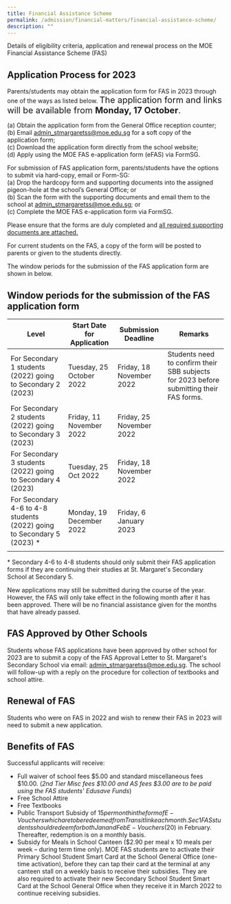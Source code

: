 ```yaml
---
title: Financial Assistance Scheme
permalink: /admission/financial-matters/financial-assistance-scheme/
description: ""
---
```

Details of eligibility criteria, application and renewal process on the MOE Financial Assistance Scheme (FAS)   

Application Process for 2023
----------------------------

Parents/students may obtain the application form for FAS in 2023 through one of the ways as listed below. <span style="font-size:20px">The application form and links will be available from **Monday, 17 October**.</span>

(a) Obtain the application form from the General Office reception counter; <br>
(b) Email [admin\_stmargaretss@moe.edu.sg](mailto:admin_stmargaretss@moe.edu.sg) for a soft copy of the application form; <br>
(c) Download the application form directly from the school website; <br>
(d) Apply using the MOE FAS e-application form (eFAS) via FormSG.

For submission of FAS application form, parents/students have the options to submit via hard-copy, email or Form-SG: <br>
(a) Drop the hardcopy form and supporting documents into the assigned pigeon-hole at the school’s General Office; or <br>
(b) Scan the form with the supporting documents and email them to the school at [admin\_stmargaretss@moe.edu.sg](mailto:admin_stmargaretss@moe.edu.sg); or <br>
(c) Complete the MOE FAS e-application form via FormSG.

Please ensure that the forms are duly completed and <u>all required supporting documents are attached.</u>

For current students on the FAS, a copy of the form will be posted to parents or given to the students directly.

The window periods for the submission of the FAS application form are shown in below.

Window periods for the submission of the FAS application form
------------------------

| Level | Start Date for Application | Submission Deadline | Remarks |
| --- | --- | --- | --- |
| For Secondary 1 students (2022) going to Secondary 2 (2023) | Tuesday, 25 October 2022 | Friday, 18 November 2022 | Students need to confirm their SBB subjects for 2023 before submitting their FAS forms.  |
| For Secondary 2 students (2022) going to Secondary 3 (2023)   | Friday, 11 November 2022   | Friday, 25 November 2022  |   |
| For Secondary 3 students (2022) going to Secondary 4 (2023)  | Tuesday, 25 Oct 2022   | Friday, 18 November 2022  |   |
| For Secondary 4-6 to 4-8 students (2022) going to Secondary 5 (2023) \* | Monday, 19 December 2022 | Friday, 6 January 2023 |   |
| | | | |

\* Secondary 4-6 to 4-8 students should only submit their FAS application forms if they are continuing their studies at St. Margaret's Secondary School at Secondary 5.

New applications may still be submitted during the course of the year. However, the FAS will only take effect in the following month after it has been approved. There will be no financial assistance given for the months that have already passed. 

FAS Approved by Other Schools
-----------------------------

Students whose FAS applications have been approved by other school for 2023 are to submit a copy of the FAS Approval Letter to St. Margaret's Secondary School via email: [admin\_stmargaretss@moe.edu.sg](mailto:admin_stmargaretss@moe.edu.sg). The school will follow-up with a reply on the procedure for collection of textbooks and school attire.

Renewal of FAS
--------------

Students who were on FAS in 2022 and wish to renew their FAS in 2023 will need to submit a new application. 

Benefits of FAS
---------------

Successful applicants will receive:

*   Full waiver of school fees $5.00 and standard miscellaneous fees $10.00. (_2nd Tier Misc fees $10.00 and AS fees $3.00 are to be paid using the FAS students’ Edusave Funds_)
*   Free School Attire
*   Free Textbooks
*   Public Transport Subsidy of $15 per month in the form of E-Vouchers which are to be redeemed from Transitlink each month. Sec 1 FAS students should redeem for both Jan and Feb E-Vouchers ($20) in February. Thereafter, redemption is on a monthly basis.
*   Subsidy for Meals in School Canteen ($2.90 per meal x 10 meals per week – during term time only). MOE FAS students are to activate their Primary School Student Smart Card at the School General Office (one-time activation), before they can tap their card at the terminal at any canteen stall on a weekly basis to receive their subsidies. They are also required to activate their new Secondary School Student Smart Card at the School General Office when they receive it in March 2022 to continue receiving subsidies.